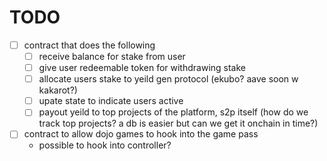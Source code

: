 

# TODO
- [ ] contract that does the following
    - [ ] receive balance for stake from user
    - [ ] give user redeemable token for withdrawing stake
    - [ ] allocate users stake to yeild gen protocol (ekubo? aave soon w kakarot?)
    - [ ] upate state to indicate users active
    - [ ] payout yeild to top projects of the platform, s2p itself (how do we track top projects?
        a db is easier but can we get it onchain in time?)
- [ ] contract to allow dojo games to hook into the game pass
    - possible to hook into controller?
